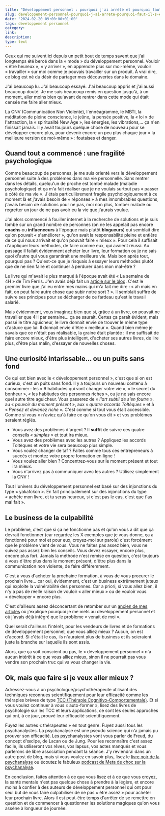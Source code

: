 ```yaml
---
title: "Développement personnel : pourquoi j'ai arrêté et pourquoi faut-il s'en méfier ?"
slug: developpement-personnel-pourquoi-j-ai-arrete-pourquoi-faut-il-s-en-mefier
date: "2024-02-20 09:00:00+01:00"
tags: développement personnel
category:
link:
description:
type: text
---
```


Ceux qui me suivent ici depuis un petit bout de temps savent que j'ai longtemps été bercé dans la « mode » du développement personnel. Vouloir « être heureux », « y arriver », en apprendre plus sur moi-même, vouloir « travailler » sur moi comme je pouvais travailler sur un produit. À vrai dire, ce blog est né du désir de partager mes découvertes dans le domaine.

J'ai beaucoup lu. J'ai beaucoup essayé. J'ai beaucoup appris et j'ai aussi beaucoup douté. Je me suis beaucoup remis en question jusqu'à, à un moment, aller moins bien qu'avant de rentrer dans cette mode qui était censée me faire aller mieux.

La CNV (Communication Non Violente), l'ennéagramme, le MBTI, la méditation de pleine conscience, le jeûne, la pensée positive, la « loi » de l'attraction, la « spiritualité New Age », les énergies, les vibrations,… ça n'en finissait jamais. Il y avait toujours quelque chose de nouveau pour se développer encore plus, pour devenir encore un peu plus chaque jour « la meilleure version de moi-même » : foutaises et danger.

<!-- TEASER_END -->

## Quand tout a commencé : une fragilité psychologique

Comme beaucoup de personnes, je me suis orienté vers le développement personnel suite à des problèmes dans ma vie personnelle. Sans rentrer dans les détails, quelqu'un de proche est tombé malade (maladie psychologique) et ça m'a fait réaliser que je ne voulais surtout pas « passer à côté de ma vie ». J'étais particulièrement fragile psychologiquement à ce moment là et j'avais besoin de « réponses » à mes innombrables questions, j'avais besoin de solutions pour ne pas, moi non plus, tomber malade ou regretter un jour de ne pas avoir eu la vie que j'aurais voulue.

J'ai alors commencé à fouiller internet à la recherche de solutions et je suis tombé sur un grand nombre de personnes (on ne les appelait pas encore **coachs** ou **influenceurs** à l'époque mais plutôt **blogueurs**) qui semblait dire qu'on pouvait « s'améliorer », qu'on avait la responsabilité pleine et entière de ce qui nous arrivait et qu'on pouvait faire « mieux ». Pour cela il suffisait d'appliquer leurs méthodes, de faire comme eux, qui avaient réussi. Au passage il fallait évidemment acheter leur livre, leur formation ou je ne sais quoi d'autre qui vous garantirait une meilleure vie. Mais bon après tout, pourquoi pas ? Qu'est-ce que je risquais à essayer leurs méthodes plutôt que de ne rien faire et continuer à perdurer dans mon mal-être ?

Le livre qui m'avait le plus marqué à l'époque avait été « La semaine de 4H » de Tim Ferris. J'en avais déjà fait un [article sur le blog](/blog/fr/travailler-moins-pour-gagner-plus-la-semaine-de-4-heures/). C'est le premier livre que j'ai eu entre mes mains qui m'a fait me dire : « ah mais en fait, on peut faire autre chose que subir notre sort ? ». Il semblait suffire de suivre ses principes pour se décharger de ce fardeau qu'est le travail salarié.

Mais évidemment, vous imaginez bien que si, grâce à un livre, on pouvait ne travailler que 4H par semaine… ça se saurait. Certes ça paraît évident, mais passé le titre aguicheur, le livre donnait envie de trouver le même type d'astuce que lui. Il donnait envie d'être « meilleur ». Quand bien même je savais que ce n'était pas réalisable, la graine était plantée : il me suffisait de faire encore mieux, d'être plus intelligent, d'acheter ses autres livres, de lire plus, d'être plus malin, d'essayer de nouvelles choses.

## Une curiosité intarissable… ou un puits sans fond

Ce qui est bien avec le « développement personnel », c'est que si on est curieux, c'est un puits sans fond. Il y a toujours un nouveau contenu à consommer : les « 9 habitudes qui vont changer votre vie », « le secret du bonheur », « les habitudes des personnes riches », ou je ne sais encore quel autre titre aguicheur. Vous passerez de « *l'art subtil de s'en foutre* », au « *pouvoir du moment présent* », aux « *quatre accords Toltèques* » et à « *Pensez et devenez riche* ». C'est comme si tout vous était accessible. Comme si vous « n'aviez qu'à faire ce qu'on vous dit » et vos problèmes seraient réglés.

- Vous avez des problèmes d'argent ? Il **suffit** de suivre ces quatre conseils « *simples* » et tout ira mieux.
- Vous avez des problèmes avec les autres ? Appliquez les accords Toltèques et votre vie sera beaucoup plus simple.
- Vous voulez changer de taf ? Faites comme tous ces entrepreneurs à succès et montez votre propre formation en ligne !
- Vous voulez aller bien ? Concentrez-vous sur le moment présent et tout ira mieux.
- Vous n'arrivez pas à communiquer avec les autres ? Utilisez simplement la CNV !

Tout l'univers du développement personnel est basé sur des injonctions du type « yakafokon ». En fait principalement sur des injonctions du type « achète mon livre, et tu seras heureux, si c'est pas le cas, c'est que t'as mal fait ».

## Le business de la culpabilité

Le problème, c'est que si ça ne fonctionne pas et qu'on vous a dit que ça devrait fonctionner (car regardez les X exemples que je vous donne, ça a fonctionné pour moi et pour eux, croyez-moi sur parole) c'est forcément que le problème vient de vous. Vous ne faites pas assez bien, vous ne suivez pas assez bien les conseils. Vous devez essayer, encore plus, encore plus fort. Jamais la méthode n'est remise en question, c'est toujours à vous d'être plus dans le moment présent, d'être plus dans la communication non violente, de faire différemment.

C'est à vous d'acheter la prochaine formation, à vous de vous procurer le prochain livre… car oui, évidemment, c'est un business extrêmement juteux qui exploite la vulnérabilité des personnes. Car a priori, si vous allez bien, il n'y a pas de réelle raison de vouloir « aller mieux » ou de vouloir vous « développer » encore plus.

C'est d'ailleurs assez déconcertant de retomber sur un [ancien de mes articles](/blog/fr/le-d%C3%A9veloppement-personnel-pour-qui-pourquoi/) où j'explique pourquoi je me mets au développement personnel et où j'avais déjà intégré que le problème « venait de moi ».

Quel serait d'ailleurs l'intérêt, pour les vendeurs de livres et de formations de développement personnel, que vous alliez mieux ? Aucun, on est d'accord. Si c'était le cas, ils n'auraient plus de business et ils scieraient juste la branche sur laquelle ils sont assis.

Alors, que ça soit conscient ou pas, le « développement personnel » n'a aucun intérêt à ce que vous alliez mieux, sinon il ne pourrait pas vous vendre son prochain truc qui va vous changer la vie.

## Ok, mais que faire si je veux aller mieux ?

Adressez-vous à un psychologue/psychothérapeute utilisant des techniques reconnues scientifiquement pour leur efficacité comme les thérapies brèves de type [TCC (Thérapie Cognitivo-Comportementale)](https://fr.wikipedia.org/wiki/Th%C3%A9rapie_cognitivo-comportementale). Et si vous voulez continuer à vous « auto-former », lisez des livres de psychologie sur les TCC et leurs applications, ce sont les seules approches qui ont, à ce jour, prouvé leur efficacité scientifiquement.

Fuyez les autres « thérapeutes » en tout genre. Fuyez aussi tous les psychanalystes. La psychanalyse est une pseudo science qui n'a jamais pu prouver son efficacité. Les psychanalystes vont vous parler de Freud, du concept d'œdipe, de Lacan ou de Jung. Pour les reconnaître c'est assez facile, ils utiliseront vos rêves, vos lapsus, vos actes manqués et vous parlerons de libre association pendant la séance. J'y reviendrai dans un autre post de blog, mais si vous voulez en savoir plus, lisez le [livre noir de la psychanalyse](https://fr.wikipedia.org/wiki/Le_Livre_noir_de_la_psychanalyse) ou écoutez le fabuleux [podcast de Meta de choc sur la psychanalyse](https://metadechoc.fr/podcast/que-vaut-la-psychanalyse/).

En conclusion, faites attention à ce que vous lisez et à ce que vous croyez, la santé mentale n'est pas quelque chose à prendre à la légère, et encore moins à confier à des auteurs de développement personnel qui ont pour seul but de vous faire culpabiliser de ne pas « être assez » pour acheter leur prochain livre. Alors il est peut-être temps d'arrêter de se remettre en question et de commencer à questionner les solutions magiques qu'on vous assène à longueur de journée.
